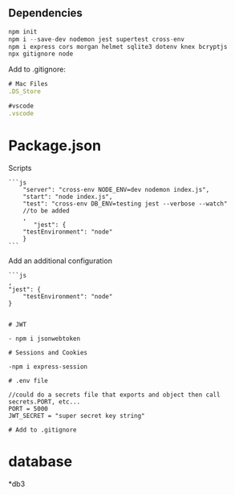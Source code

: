 ## Dependencies

```javascript
npm init
npm i --save-dev nodemon jest supertest cross-env
npm i express cors morgan helmet sqlite3 dotenv knex bcryptjs
npx gitignore node
```

Add to .gitignore:

```js
# Mac Files
.DS_Store

#vscode
.vscode
```

# Package.json

Scripts

    ```js
        "server": "cross-env NODE_ENV=dev nodemon index.js",
        "start": "node index.js",
        "test": "cross-env DB_ENV=testing jest --verbose --watch"
        //to be added
        ,
           "jest": {
        "testEnvironment": "node"
        }
    ```

Add an additional configuration

    ```js
    ,
    "jest": {
        "testEnvironment": "node"
    }

```

# JWT

- npm i jsonwebtoken

# Sessions and Cookies

-npm i express-session

# .env file

//could do a secrets file that exports and object then call secrets.PORT, etc...
PORT = 5000
JWT_SECRET = "super secret key string"

# Add to .gitignore

```

# database

\*db3

```

```

